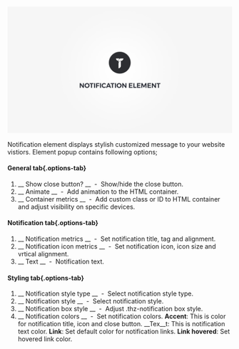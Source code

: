 <div class="thz-doc-image max">
<a class="thz-lightbox mfp-iframe" href="https://vimeo.com/302179483" data-mfp-title="Creatus WordPress Theme Notification Element" data-modal-size="large">
	<img src="../../docs-media/splash-notification-element.jpg" alt="Creatus WordPress Theme Notification Element" />
</a>
</div>

Notification element displays stylish customized message to your website vistiors. Element popup contains following options;

#### General tab{.options-tab}
1. __ Show close button? __ &nbsp;-&nbsp; Show/hide the close button.
1. __ Animate __ &nbsp;-&nbsp; Add animation to the HTML container.
1. __ Container metrics __ &nbsp;-&nbsp; Add custom class or ID to HTML container and adjust visibility on specific devices.

#### Notification tab{.options-tab}
1. __ Notification metrics __ &nbsp;-&nbsp; Set notification title, tag and alignment.
1. __ Notification icon metrics __ &nbsp;-&nbsp; Set notification icon, icon size and vrtical alignment.
1. __ Text __ &nbsp;-&nbsp; Notification text.

#### Styling tab{.options-tab}
1. __ Notification style type __ &nbsp;-&nbsp; Select notification style type.
1. __ Notification style __ &nbsp;-&nbsp; Select notification style.
1. __ Notification box style __ &nbsp;-&nbsp; Adjust .thz-notification box style.
1. __ Notification colors __ &nbsp;-&nbsp; Set notification colors. __Accent__: This is color for notification title, icon and close button. __Tex__t: This is notification text color. __Link__: Set default color for notification links. __Link hovered__: Set hovered link color.